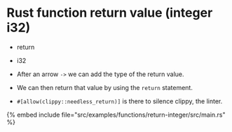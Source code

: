 # Rust function return value (integer i32)


* return
* i32

* After an arrow `->` we can add the type of the return value.
* We can then return that value by using the `return` statement.
* `#[allow(clippy::needless_return)]` is there to silence clippy, the linter.

{% embed include file="src/examples/functions/return-integer/src/main.rs" %}


